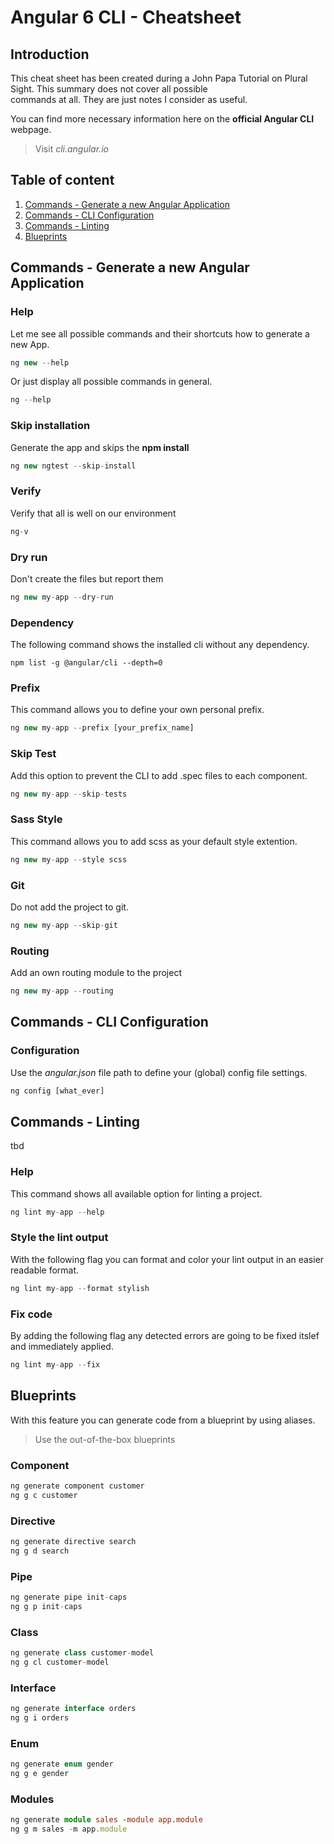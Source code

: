 # Angular 6 CLI - Cheatsheet
  
## Introduction
  
This cheat sheet has been created during a John Papa Tutorial on Plural Sight. This summary does not cover all possible  
commands at all. They are just notes I consider as useful.  
  
You can find more necessary information here on the **official Angular CLI** webpage.  
> Visit _cli.angular.io_
  
## Table of content

1. [Commands - Generate a new Angular Application](#Commands-Generate-a-new-Angular-Application)
2. [Commands - CLI Configuration](#Commands-CLI-Configuration)
3. [Commands - Linting](#Commands-Linting)
4. [Blueprints](#Blueprints)

## Commands - Generate a new Angular Application

### Help
Let me see all possible commands and their shortcuts how to generate a new App.  

```typescript
ng new --help
```
Or just display all possible commands in general.  
```typescript
ng --help
```

### Skip installation
Generate the app and skips the **npm install**  

```typescript
ng new ngtest --skip-install
```
### Verify
Verify that all is well on our environment

```typescript
ng-v
```

### Dry run
Don't create the files but report them  

```typescript
ng new my-app --dry-run
```

### Dependency
The following command shows the installed cli without any dependency.  

```npm
npm list -g @angular/cli --depth=0
```

### Prefix
This command allows you to define your own personal prefix.  

```typescript
ng new my-app --prefix [your_prefix_name]
```

### Skip Test
Add this option to prevent the CLI to add .spec files to each component.  

```typescript
ng new my-app --skip-tests
```

### Sass Style
This command allows you to add scss as your default style extention.  

```typescript
ng new my-app --style scss
```
  
### Git
Do not add the project to git.  
```typescript
ng new my-app --skip-git
```
  
### Routing
Add an own routing module to the project  
```typescript
ng new my-app --routing
```

## Commands - CLI Configuration

### Configuration
Use the _angular.json_ file path to define your (global) config file settings.  
```typescript
ng config [what_ever]
```
## Commands - Linting
tbd

### Help
This command shows all available option for linting a project.  

```typescript
ng lint my-app --help
```

### Style the lint output
With the following flag you can format and color your lint output in an easier readable format.  
```typescript
ng lint my-app --format stylish
```

### Fix code
By adding the following flag any detected errors are going to be fixed itslef and immediately applied.
```typescript
ng lint my-app --fix
```

## Blueprints

With this feature you can generate code from a blueprint by using aliases.  
  
> Use the out-of-the-box blueprints
  
  
### Component

```typescript
ng generate component customer  
ng g c customer
```
### Directive
```typescript
ng generate directive search 
ng g d search
```
### Pipe
```typescript
ng generate pipe init-caps 
ng g p init-caps 
```
### Class
```typescript
ng generate class customer-model
ng g cl customer-model
```

### Interface
```typescript
ng generate interface orders
ng g i orders
```

### Enum
```typescript
ng generate enum gender
ng g e gender
```

### Modules
```typescript
ng generate module sales -module app.module
ng g m sales -m app.module
```
